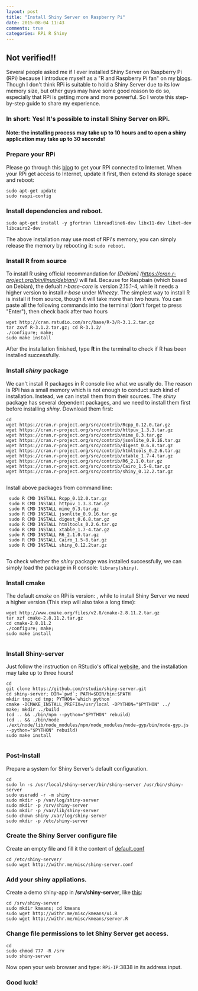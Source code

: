 ```yaml
---
layout: post
title: "Install Shiny Server on Raspberry Pi"
date: 2015-08-04 11:43
comments: true
categories: RPi R Shiny
---
```


## Not verified!!

Several people asked me if I ever installed Shiny Server on Raspberry Pi (RPi) because I introduce myself as a "R and Raspberry Pi fan" on my [blogs](http://withr.me/). Though I don't think RPi is suitable to hold a Shiny Server due to its low memory size, but other guys may have some good reason to do so, especially that RPi is getting more and more powerful. So I wrote this step-by-step guide to share my experience. 



### In short: **Yes!** It's possible to install Shiny Server on RPi. 

#### Note: the installing process may take up to 10 hours and to open a shiny application may take up to 30 seconds!

  
### Prepare your RPi
Please go through this [blog](http://withr.me/get-access-to-raspberry-pi-without-screen/) to get your RPi connected to Internet. When your RPi get access to Internet, update it first, then extend its storage space and reboot: 
  
```
sudo apt-get update
sudo raspi-config

```
  


### **Install dependencies and reboot**. 
  
```
sudo apt-get install -y gfortran libreadline6-dev libx11-dev libxt-dev libcairo2-dev
```
The above installation may use most of RPi's memory, you can simply release the memory by rebooting it: <code>sudo reboot</code>.
  
  
### Install R from source
To install R using official recommandation for *[Debian] (https://cran.r-project.org/bin/linux/debian/)* will fail. Because for Raspbain (which based on Debian), the defualt *r-base-core* is version 2.15.1-4, while it needs a higher version to install *r-base* under *Wheezy*. The simplest way to install R is install it from source, though it will take more than two hours. You can paste all the following commands into the terminal (don't forget to press "Enter"), then check back after two hours
 
```
wget http://cran.rstudio.com/src/base/R-3/R-3.1.2.tar.gz 
tar zxvf R-3.1.2.tar.gz; cd R-3.1.2/ 
./configure; make; 
sudo make install

```
After the installation finished, type **R** in the terminal to check if R has been installed successfully.
 

  
### Install *shiny* package
We can't install R packages in R console like what we usrally do. The reason is RPi has a small memory which is not enough to conduct such kind of installation. Instead, we can install them from their sources. The *shiny* package has several dependent packages, and we need to install them first before installing *shiny*. Download them first: 
  
```
cd
wget https://cran.r-project.org/src/contrib/Rcpp_0.12.0.tar.gz
wget https://cran.r-project.org/src/contrib/httpuv_1.3.3.tar.gz
wget https://cran.r-project.org/src/contrib/mime_0.3.tar.gz
wget https://cran.r-project.org/src/contrib/jsonlite_0.9.16.tar.gz
wget https://cran.r-project.org/src/contrib/digest_0.6.8.tar.gz
wget https://cran.r-project.org/src/contrib/htmltools_0.2.6.tar.gz
wget https://cran.r-project.org/src/contrib/xtable_1.7-4.tar.gz
wget https://cran.r-project.org/src/contrib/R6_2.1.0.tar.gz
wget https://cran.r-project.org/src/contrib/Cairo_1.5-8.tar.gz
wget https://cran.r-project.org/src/contrib/shiny_0.12.2.tar.gz
 
```
  Install above packages from command line:
  
```
 sudo R CMD INSTALL Rcpp_0.12.0.tar.gz
 sudo R CMD INSTALL httpuv_1.3.3.tar.gz
 sudo R CMD INSTALL mime_0.3.tar.gz
 sudo R CMD INSTALL jsonlite_0.9.16.tar.gz
 sudo R CMD INSTALL digest_0.6.8.tar.gz
 sudo R CMD INSTALL htmltools_0.2.6.tar.gz
 sudo R CMD INSTALL xtable_1.7-4.tar.gz
 sudo R CMD INSTALL R6_2.1.0.tar.gz
 sudo R CMD INSTALL Cairo_1.5-8.tar.gz
 sudo R CMD INSTALL shiny_0.12.2tar.gz 
  
```

To check whether the *shiny* package was installed successfully, we can simply load the package in R console: <code>library(shiny)</code>.

  
### Install cmake 

The default *cmake* on RPi is version: , while to install Shiny Server we need a higher version (This step will also take a long time):

```
wget http://www.cmake.org/files/v2.8/cmake-2.8.11.2.tar.gz
tar xzf cmake-2.8.11.2.tar.gz
cd cmake-2.8.11.2
./configure; make; 
sudo make install
 
```
  
### Install Shiny-server
Just follow the instruction on RStudio's offical [website](https://github.com/rstudio/shiny-server/wiki/Building-Shiny-Server-from-Source), and the installation may take up to three hours! 

```
cd
git clone https://github.com/rstudio/shiny-server.git
cd shiny-server; DIR=`pwd`; PATH=$DIR/bin:$PATH
mkdir tmp; cd tmp; PYTHON=`which python`
cmake -DCMAKE_INSTALL_PREFIX=/usr/local -DPYTHON="$PYTHON" ../
make; mkdir ../build
(cd .. && ./bin/npm --python="$PYTHON" rebuild)
(cd .. && ./bin/node ./ext/node/lib/node_modules/npm/node_modules/node-gyp/bin/node-gyp.js --python="$PYTHON" rebuild)
sudo make install
 

```

### Post-Install
Prepare a system for Shiny Server's default configuration.

```
cd
sudo ln -s /usr/local/shiny-server/bin/shiny-server /usr/bin/shiny-server
sudo useradd -r -m shiny
sudo mkdir -p /var/log/shiny-server
sudo mkdir -p /srv/shiny-server
sudo mkdir -p /var/lib/shiny-server
sudo chown shiny /var/log/shiny-server
sudo mkdir -p /etc/shiny-server

```


### Create the Shiny Server configure file

Create an empty file and fill it the content of [default.conf ](https://github.com/rstudio/shiny-server/blob/master/config/default.config)

```
cd /etc/shiny-server/
sudo wget http://withr.me/misc/shiny-server.conf

```

### Add your shiny appliations.
Create a demo shiny-app in **/srv/shiny-server**, like [this](http://shiny.rstudio.com/gallery/kmeans-example.html): 
  
```
cd /srv/shiny-server
sudo mkdir kmeans; cd kmeans
sudo wget http://withr.me/misc/kmeans/ui.R
sudo wget http://withr.me/misc/kmeans/server.R

```
### Change file permissions to let Shiny Server get access.


```
cd
sudo chmod 777 -R /srv
sudo shiny-server

```

Now open your web browser and type: <code>RPi-IP</code>:3838 in its address input. 
### Good luck!
  
  
  
  
  

